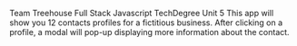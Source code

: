 Team Treehouse Full Stack Javascript TechDegree
Unit 5
This app will show you 12 contacts profiles for a fictitious business. After clicking on a profile, a modal will pop-up displaying more information about the contact.
